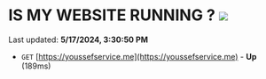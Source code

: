# IS MY WEBSITE RUNNING ? [![](https://img.shields.io/static/v1?label=Sponsor&message=%E2%9D%A4&logo=GitHub&color=%23fe8e86)](https://github.com/sponsors/<username>)

Last updated: **5/17/2024, 3:30:50 PM**

- `GET` [https://youssefservice.me](https://youssefservice.me) - **Up** (189ms)
